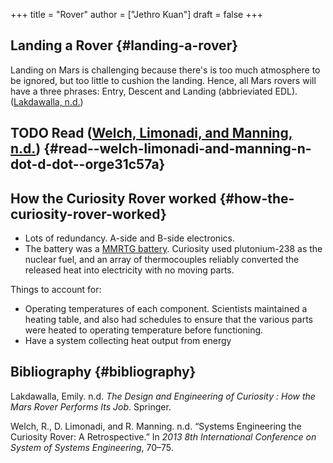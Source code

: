 +++
title = "Rover"
author = ["Jethro Kuan"]
draft = false
+++

## Landing a Rover {#landing-a-rover}

Landing on Mars is challenging because there's is too much
atmosphere to be ignored, but too little to cushion the landing.
Hence, all Mars rovers will have a three phrases: Entry, Descent and
Landing (abbrieviated EDL). ([Lakdawalla, n.d.](#org12aa97f))

## <span class="org-todo todo TODO">TODO</span> Read ([Welch, Limonadi, and Manning, n.d.](#orge31c57a)) {#read--welch-limonadi-and-manning-n-dot-d-dot--orge31c57a}

## How the Curiosity Rover worked {#how-the-curiosity-rover-worked}

- Lots of redundancy. A-side and B-side electronics.
- The battery was a [MMRTG battery](https://en.wikipedia.org/wiki/Multi-mission%5Fradioisotope%5Fthermoelectric%5Fgenerator). Curiosity used plutonium-238 as the
  nuclear fuel, and an array of thermocouples reliably converted the
  released heat into electricity with no moving parts.

Things to account for:

- Operating temperatures of each component. Scientists maintained a
  heating table, and also had schedules to ensure that the various
  parts were heated to operating temperature before functioning.
- Have a system collecting heat output from energy

## Bibliography {#bibliography}

<a id="org12aa97f"></a>Lakdawalla, Emily. n.d. _The Design and Engineering of Curiosity : How the Mars Rover Performs Its Job_. Springer.

<a id="orge31c57a"></a>Welch, R., D. Limonadi, and R. Manning. n.d. “Systems Engineering the Curiosity Rover: A Retrospective.” In _2013 8th International Conference on System of Systems Engineering_, 70–75.
